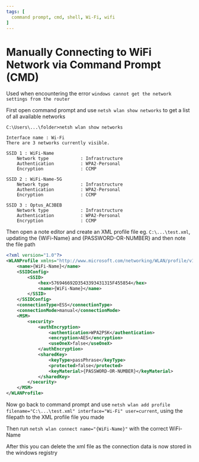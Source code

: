 ```yaml
---
tags: [
  command prompt, cmd, shell, Wi-Fi, wifi
]
---
```


# Manually Connecting to WiFi Network via Command Prompt (CMD)

Used when encountering the error `windows cannot get the network settings from the router`

First open command prompt and use `netsh wlan show networks` to get a list of all available networks

```
C:\Users\...\folder>netsh wlan show networks

Interface name : Wi-Fi
There are 3 networks currently visible.

SSID 1 : WiFi-Name
    Network type            : Infrastructure
    Authentication          : WPA2-Personal
    Encryption              : CCMP

SSID 2 : WiFi-Name-5G
    Network type            : Infrastructure
    Authentication          : WPA2-Personal
    Encryption              : CCMP

SSID 3 : Optus_AC3BEB
    Network type            : Infrastructure
    Authentication          : WPA2-Personal
    Encryption              : CCMP
```

Then open a note editor and create an XML profile file eg. `C:\...\test.xml`, updating the {WiFi-Name} and {PASSWORD-OR-NUMBER} and then note the file path

```xml
<?xml version="1.0"?>
<WLANProfile xmlns="http://www.microsoft.com/networking/WLAN/profile/v1">
    <name>{WiFi-Name}</name>
    <SSIDConfig>
        <SSID>
            <hex>576946692D3543393431315F455854</hex>
            <name>{WiFi-Name}</name>
        </SSID>
    </SSIDConfig>
    <connectionType>ESS</connectionType>
    <connectionMode>manual</connectionMode>
    <MSM>
        <security>
            <authEncryption>
                <authentication>WPA2PSK</authentication>
                <encryption>AES</encryption>
                <useOneX>false</useOneX>
            </authEncryption>
            <sharedKey>
                <keyType>passPhrase</keyType>
                <protected>false</protected>
                <keyMaterial>{PASSWORD-OR-NUMBER}</keyMaterial>
            </sharedKey>
        </security>
    </MSM>
</WLANProfile>

```

Now go back to command prompt and use `netsh wlan add profile filename="C:\...\test.xml" interface="Wi-Fi" user=current`, using the filepath to the XML profile file you made

Then run `netsh wlan connect name="{WiFi-Name}"` with the correct WiFi-Name

After this you can delete the xml file as the connection data is now stored in the windows registry